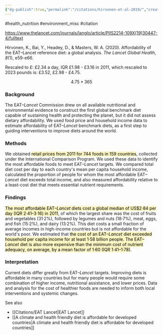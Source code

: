 ```yaml
---
{"dg-publish":true,"permalink":"/citations/hirvonen-et-al-2019/","created":"2025-10-23T17:42:45.753+01:00","updated":"2025-10-23T18:06:08.901+01:00"}
---
```


#health_nutrition  #environment_misc #citation 

https://www.thelancet.com/journals/langlo/article/PIIS2214-109X(19)30447-4/fulltext

Hirvonen, K., Bai, Y., Headey, D., & Masters, W. A. (2020). Affordability of the EAT–Lancet reference diet: a global analysis. _The Lancet Global Health_, _8_(1), e59-e66.

Rescaled to £: £2.34 a day, IQR £1.98 - £3.16 in 2011, which rescaled to 2023 pounds is: £3.52, £2.98 - £4.75.

```math
4.75*365
```

### Background
The EAT–_Lancet_ Commission drew on all available nutritional and environmental evidence to construct the first global benchmark diet capable of sustaining health and protecting the planet, but it did not assess dietary affordability. We used food price and household income data to estimate affordability of EAT–_Lancet_ benchmark diets, as a first step to guiding interventions to improve diets around the world.

### Methods
We obtained <mark style="background: #FFF3A3A6;">retail prices from 2011 for 744 foods in 159 countries</mark>, collected under the International Comparison Program. We used these data to identify the most affordable foods to meet EAT–_Lancet_ targets. We compared total diet cost per day to each country's mean per capita household income, calculated the proportion of people for whom the most affordable EAT–_Lancet_ diet exceeds total income, and also measured affordability relative to a least-cost diet that meets essential nutrient requirements.

### Findings
<mark style="background: #FFF3A3A6;">The most affordable EAT–_Lancet_ diets cost a global median of US$2·84 per day (IQR 2·41–3·16) in 2011</mark>, of which the largest share was the cost of fruits and vegetables (31·2%), followed by legumes and nuts (18·7%), meat, eggs, and fish (15·2%), and dairy (13·2%). This diet costs a small fraction of average incomes in high-income countries but is not affordable for the world's poor. We estimated that <mark style="background: #FFF3A3A6;">the cost of an EAT–_Lancet_ diet exceeded household per capita income for at least 1·58 billion people. The EAT–_Lancet_ diet is also more expensive than the minimum cost of nutrient adequacy, on average, by a mean factor of 1·60 (IQR 1·41–1·78)</mark>.

### Interpretation
Current diets differ greatly from EAT–_Lancet_ targets. Improving diets is affordable in many countries but for many people would require some combination of higher income, nutritional assistance, and lower prices. Data and analysis for the cost of healthier foods are needed to inform both local interventions and systemic changes.

See also
- [[Citations/EAT Lancet\|EAT Lancet]]
- [[A climate and health friendly diet is affordable for developed countries\|A climate and health friendly diet is affordable for developed countries]]